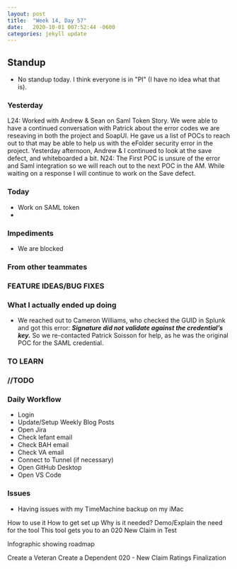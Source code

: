 ```yaml
---
layout: post
title:  "Week 14, Day 57"
date:   2020-10-01 007:52:44 -0600
categories: jekyll update
---
```


## Standup
* No standup today. I think everyone is in "PI" (I have no idea what that is).

### Yesterday
L24:
Worked with Andrew & Sean on Saml Token Story. We were able to have a continued conversation with Patrick about the error codes we are reseaving in both the project and SoapUI. He gave us a list of POCs to reach out to that may be able to help us with the eFolder security error in the project. Yesterday afternoon, Andrew & I continued to look at the save defect, and  whiteboarded a bit.
N24: The First POC is unsure of the error and Saml integration so we will reach out to the next POC in the AM. While waiting on a response I will continue to work on the Save defect. 

### Today
* Work on SAML token
* 
     
### Impediments
* We are blocked 
    
### From other teammates

### FEATURE IDEAS/BUG FIXES


### What I actually ended up doing
* We reached out to Cameron Williams, who checked the GUID in Splunk and got this error: ***Signature did not validate against the credential’s key.*** So we re-contacted Patrick Soisson for help, as he was the original POC for the SAML credential. 

### TO LEARN
  
### //TODO

### Daily Workflow
* Login
* Update/Setup Weekly Blog Posts
* Open Jira
* Check lefant email
* Check BAH email
* Check VA email
* Connect to Tunnel (if necessary)
* Open GitHub Desktop
* Open VS Code
  
### Issues
* Having issues with my TimeMachine backup on my iMac




How to use it
How to get set up
Why is it needed?
  Demo/Explain the need for the tool
This tool gets you to an 020 New Claim in Test

Infographic showing roadmap

Create a Veteran
Create a Dependent
020 - New Claim
Ratings Finalization
